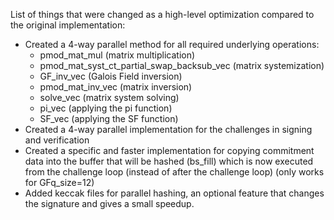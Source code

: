 List of things that were changed as a high-level optimization compared to the original implementation:
- Created a 4-way parallel method for all required underlying operations:
    * pmod_mat_mul (matrix multiplication)
    * pmod_mat_syst_ct_partial_swap_backsub_vec (matrix systemization)
    * GF_inv_vec (Galois Field inversion)
    * pmod_mat_inv_vec (matrix inversion)
    * solve_vec (matrix system solving)
    * pi_vec (applying the pi function)
    * SF_vec (applying the SF function)
- Created a 4-way parallel implementation for the challenges in signing and verification
- Created a specific and faster implementation for copying commitment data into the buffer that will be hashed (bs_fill) which is now executed from the challenge loop (instead of after the challenge loop) (only works for GFq_size=12)
- Added keccak files for parallel hashing, an optional feature that changes the signature and gives a small speedup.